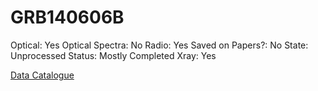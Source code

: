 # GRB140606B

Optical: Yes
Optical Spectra: No
Radio: Yes
Saved on Papers?: No
State: Unprocessed
Status: Mostly Completed
Xray: Yes

[Data Catalogue](GRB140606B%2000649ce44e4f4d2aaf39abb2b98d609b/Data%20Catalogue%20e2a51e0f575c4886a53ae8eb69553a9f.csv)
